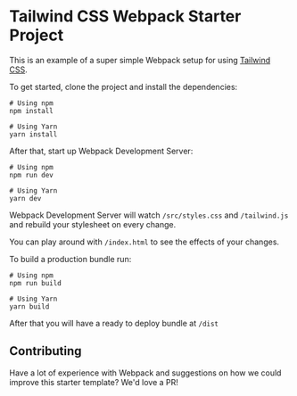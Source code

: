 # Tailwind CSS Webpack Starter Project

This is an example of a super simple Webpack setup for using [Tailwind CSS](https://tailwindcss.com).

To get started, clone the project and install the dependencies:

```
# Using npm
npm install

# Using Yarn
yarn install
```

After that, start up Webpack Development Server:

```
# Using npm
npm run dev

# Using Yarn
yarn dev
```

Webpack Development Server will watch `/src/styles.css` and `/tailwind.js` and rebuild your stylesheet on every change.

You can play around with `/index.html` to see the effects of your changes.

To build a production bundle run:

```
# Using npm
npm run build

# Using Yarn
yarn build
```

After that you will have a ready to deploy bundle at `/dist`

## Contributing

Have a lot of experience with Webpack and suggestions on how we could improve this starter template? We'd love a PR!
